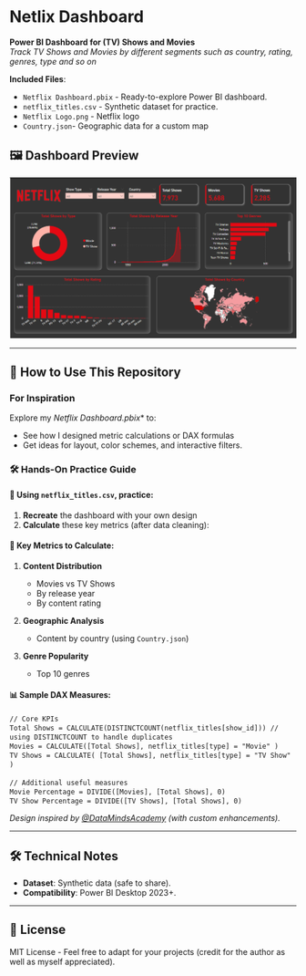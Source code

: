 # Netlix Dashboard
**Power BI Dashboard for (TV) Shows and Movies**  
*Track TV Shows and Movies by different segments such as country, rating, genres, type and so on*  
 
**Included Files**:  
- `Netflix Dashboard.pbix` - Ready-to-explore Power BI dashboard.  
- `netflix_titles.csv` - Synthetic dataset for practice.
- `Netflix Logo.png` - Netflix logo
- `Country.json`- Geographic data for a custom map
  
## 🖼️ **Dashboard Preview**  
![Dashboard Background](https://github.com/AnnieTheAnalyst/netflix-dashboard/blob/main/netflix%20dashboard%20snapshot.png?raw=true)

---

## 📂 How to Use This Repository  

### For Inspiration  
Explore my *Netflix Dashboard.pbix** to:  
- See how I designed metric calculations or DAX formulas 
- Get ideas for layout, color schemes, and interactive filters.  

### 🛠️ Hands-On Practice Guide

#### 📂 Using `netflix_titles.csv`, practice:
1. **Recreate** the dashboard with your own design
2. **Calculate** these key metrics (after data cleaning):

#### 🔢 Key Metrics to Calculate:
1. **Content Distribution**  
   - Movies vs TV Shows  
   - By release year  
   - By content rating  

2. **Geographic Analysis**  
   - Content by country (using `Country.json`)  

3. **Genre Popularity**  
   - Top 10 genres  


#### 📊 Sample DAX Measures:
```dax
// Core KPIs
Total Shows = CALCULATE(DISTINCTCOUNT(netflix_titles[show_id])) // using DISTINCTCOUNT to handle duplicates
Movies = CALCULATE([Total Shows], netflix_titles[type] = "Movie" )
TV Shows = CALCULATE( [Total Shows], netflix_titles[type] = "TV Show" )

// Additional useful measures
Movie Percentage = DIVIDE([Movies], [Total Shows], 0)
TV Show Percentage = DIVIDE([TV Shows], [Total Shows], 0)

```

*Design inspired by [@DataMindsAcademy](https://www.youtube.com/watch?v=Dq2cXSOJRPw&t=624s) (with custom enhancements).*  

---

## 🛠️ Technical Notes  
- **Dataset**: Synthetic data (safe to share).  
- **Compatibility**: Power BI Desktop 2023+.  

---

## 📜 License  
MIT License - Feel free to adapt for your projects (credit for the author as well as myself appreciated).  
